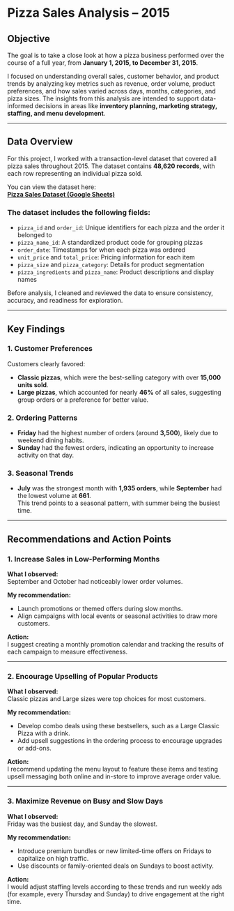 # Pizza Sales Analysis – 2015

## Objective

The goal is to take a close look at how a pizza business performed over the course of a full year, from **January 1, 2015, to December 31, 2015**.  

I focused on understanding overall sales, customer behavior, and product trends by analyzing key metrics such as revenue, order volume, product preferences, and how sales varied across days, months, categories, and pizza sizes. The insights from this analysis are intended to support data-informed decisions in areas like **inventory planning, marketing strategy, staffing, and menu development**.

---

## Data Overview

For this project, I worked with a transaction-level dataset that covered all pizza sales throughout 2015. The dataset contains **48,620 records**, with each row representing an individual pizza sold.

You can view the dataset here:  
[**Pizza Sales Dataset (Google Sheets)**](https://docs.google.com/spreadsheets/d/1mF1G56ZrwQlksmS5meWgC1yXRgeqGV2T/edit?gid=679792667#gid=679792667)

### The dataset includes the following fields:
- `pizza_id` and `order_id`: Unique identifiers for each pizza and the order it belonged to  
- `pizza_name_id`: A standardized product code for grouping pizzas  
- `order_date`: Timestamps for when each pizza was ordered  
- `unit_price` and `total_price`: Pricing information for each item  
- `pizza_size` and `pizza_category`: Details for product segmentation  
- `pizza_ingredients` and `pizza_name`: Product descriptions and display names

Before analysis, I cleaned and reviewed the data to ensure consistency, accuracy, and readiness for exploration.

---

## Key Findings

### 1. Customer Preferences
Customers clearly favored:
- **Classic pizzas**, which were the best-selling category with over **15,000 units sold**.
- **Large pizzas**, which accounted for nearly **46%** of all sales, suggesting group orders or a preference for better value.

### 2. Ordering Patterns
- **Friday** had the highest number of orders (around **3,500**), likely due to weekend dining habits.  
- **Sunday** had the fewest orders, indicating an opportunity to increase activity on that day.

### 3. Seasonal Trends
- **July** was the strongest month with **1,935 orders**, while **September** had the lowest volume at **661**.  
This trend points to a seasonal pattern, with summer being the busiest time.

---

## Recommendations and Action Points

### 1. Increase Sales in Low-Performing Months

**What I observed:**  
September and October had noticeably lower order volumes.

**My recommendation:**  
- Launch promotions or themed offers during slow months.  
- Align campaigns with local events or seasonal activities to draw more customers.

**Action:**  
I suggest creating a monthly promotion calendar and tracking the results of each campaign to measure effectiveness.

---

### 2. Encourage Upselling of Popular Products

**What I observed:**  
Classic pizzas and Large sizes were top choices for most customers.

**My recommendation:**  
- Develop combo deals using these bestsellers, such as a Large Classic Pizza with a drink.  
- Add upsell suggestions in the ordering process to encourage upgrades or add-ons.

**Action:**  
I recommend updating the menu layout to feature these items and testing upsell messaging both online and in-store to improve average order value.

---

### 3. Maximize Revenue on Busy and Slow Days

**What I observed:**  
Friday was the busiest day, and Sunday the slowest.

**My recommendation:**  
- Introduce premium bundles or new limited-time offers on Fridays to capitalize on high traffic.  
- Use discounts or family-oriented deals on Sundays to boost activity.

**Action:**  
I would adjust staffing levels according to these trends and run weekly ads (for example, every Thursday and Sunday) to drive engagement at the right time.

